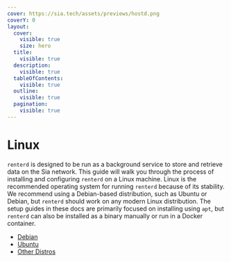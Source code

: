 ```yaml
---
cover: https://sia.tech/assets/previews/hostd.png
coverY: 0
layout:
  cover:
    visible: true
    size: hero
  title:
    visible: true
  description:
    visible: true
  tableOfContents:
    visible: true
  outline:
    visible: true
  pagination:
    visible: true
---
```


# Linux

`renterd` is designed to be run as a background service to store and retrieve data on the Sia network. This guide will walk you through the process of installing and configuring `renterd` on a Linux machine. Linux is the recommended operating system for running `renterd` because of its stability. We recommend using a Debian-based distribution, such as Ubuntu or Debian, but `renterd` should work on any modern Linux distribution. The setup guides in these docs are primarily focused on installing using `apt`, but `renterd` can also be installed as a binary manually or run in a Docker container.

- [Debian](debian.md)
- [Ubuntu](ubuntu.md)
- [Other Distros](other.md)